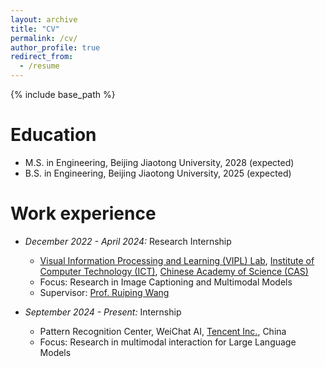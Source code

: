 ```yaml
---
layout: archive
title: "CV"
permalink: /cv/
author_profile: true
redirect_from:
  - /resume
---
```


{% include base_path %}

Education
======
* M.S. in Engineering, Beijing Jiaotong University, 2028 (expected)
* B.S. in Engineering, Beijing Jiaotong University, 2025 (expected)

Work experience
======
* *December 2022 - April 2024:* Research Internship
  * [Visual Information Processing and Learning (VIPL) Lab](https://vipl.ict.ac.cn/), [Institute of Computer Technology (ICT)](http://www.ict.cas.cn/), [Chinese Academy of Science (CAS)](https://www.cas.cn/)
  * Focus: Research in Image Captioning and Multimodal Models
  * Supervisor: [Prof. Ruiping Wang](http://www.ict.cas.cn/sourcedb/cn/jssrck/201211/t20121113_3682430.html)

* *September 2024 - Present:* Internship
  * Pattern Recognition Center, WeiChat AI, [Tencent Inc.](https://www.tencent.com/en-us/about.html), China
  * Focus: Research in multimodal interaction for Large Language Models
  